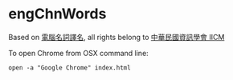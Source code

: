 # engChnWords

Based on [電腦名詞譯名](http://www.iicm.org.tw/term/index.asp), all rights belong to [中華民國資訊學會 IICM](http://www.iicm.org.tw/)

To open Chrome from OSX command line:
```shell
open -a "Google Chrome" index.html 
```